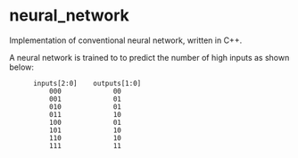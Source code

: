 # neural_network
Implementation of conventional neural network, written in C++.  

A neural network is trained to to predict the number of high inputs as shown below:  

          inputs[2:0]    outputs[1:0]  
              000             00  
              001             01  
              010             01  
              011             10  
              100             01  
              101             10  
              110             10  
              111             11  